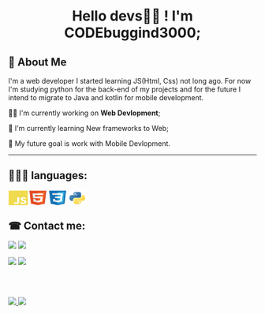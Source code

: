 
<h1 align="center"> Hello devs🐱‍💻 ! I'm CODEbuggind3000; </h1>

## 🚀 About Me
I'm a web developer I started learning JS(Html, Css) not long ago. For now I'm studying python for the back-end of my projects and for the future I intend to migrate to Java and kotlin for mobile development.

👩‍💻 I'm currently working on **Web Devlopment**;

🧠 I'm currently learning New frameworks to Web;

🚀 My future goal is work with Mobile Devlopment.
<hr backgroud-color="purple"></hr>

## 👨🏽‍💻 languages:
  
  <img align="center" height="30" width="40" src="https://raw.githubusercontent.com/devicons/devicon/master/icons/javascript/javascript-plain.svg"><img align="center" alt="HTML" height="30" width="40" src="https://raw.githubusercontent.com/devicons/devicon/master/icons/html5/html5-original.svg"><img align="center" alt="Rafa-CSS" height="30" width="40" src="https://raw.githubusercontent.com/devicons/devicon/master/icons/css3/css3-original.svg"><img align="center" alt="Python" height="30" width="40" src="https://raw.githubusercontent.com/devicons/devicon/master/icons/python/python-original.svg">
## ☎ Contact me:
<div> 
  <a href="https://instagram.com/gabriel._.alves61" target="_blank"><img src="https://img.shields.io/badge/-Instagram-%23E4405F?style=for-the-badge&logo=instagram&logoColor=white" target="_blank"></a>
  <a href = "mailto:g.alvesdearaujo06@gmail.com"><img src="https://img.shields.io/badge/-Gmail-%23333?style=for-the-badge&logo=gmail&logoColor=white" target="_blank"></a>

  <a href="https://stackoverflow.com/users/23182994/gabriel-alves-de-araujo" target="_blank"><img src="https://img.shields.io/badge/Stack_Overflow-FE7A16?style=for-the-badge&logo=stack-overflow&logoColor=white" target="_blank"></a>
  <a href="https://www.linkedin.com/in/gabriel-alves-de-araujo-2a6607225/" target="_blank"><img src="https://img.shields.io/badge/LinkedIn-0077B5?style=for-the-badge&logo=linkedin&logoColor=white" target="_blank"></a>
</div>

   <br><br>
<div align="left">
 <a href="https://github.com/CODEbugging3000/">
  <img height="150px" src="https://github-readme-stats.vercel.app/api/top-langs/?username=CODEbugging3000&layout=compact&theme=dark" style"max-width: 50%;"/>
 </a>

<a href="https://github.com/CODEbugging3000/">
  <img height="150px" src="https://github-readme-stats.vercel.app/api?username=CODEbugging3000&show_icons=true&theme=dark"/>
</a>
</div>

